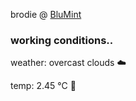 brodie @ [BluMint](https://www.linkedin.com/company/blumint-io/)

<!--weather_start-->
### working conditions..

weather: overcast clouds ☁️

temp: 2.45 °C 🧥

<!--weather_end-->
